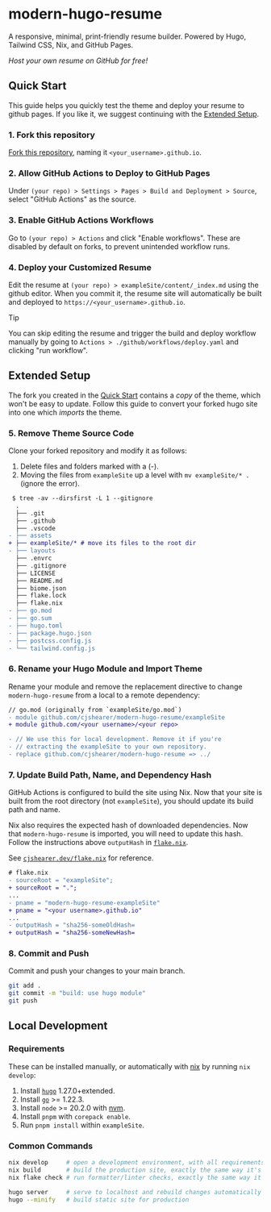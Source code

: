 # modern-hugo-resume

A responsive, minimal, print-friendly resume builder. Powered by Hugo, Tailwind CSS, Nix, and GitHub Pages.

_Host your own resume on GitHub for free!_

## Quick Start

This guide helps you quickly test the theme and deploy your resume to github pages. If you like it, we suggest continuing with the [Extended Setup](#extended-setup).

### 1. Fork this repository

[Fork this repository](https://github.com/cjshearer/modern-hugo-resume/fork), naming it `<your_username>.github.io`.

### 2. Allow GitHub Actions to Deploy to GitHub Pages

Under `(your repo) > Settings > Pages > Build and Deployment > Source`, select "GitHub Actions" as the source.

### 3. Enable GitHub Actions Workflows

Go to `(your repo) > Actions` and click "Enable workflows". These are disabled by default on forks, to prevent unintended workflow runs.

### 4. Deploy your Customized Resume

Edit the resume at `(your repo) > exampleSite/content/_index.md` using the github editor. When you commit it, the resume site will automatically be built and deployed to `https://<your_username>.github.io`.

> [!TIP]
> You can skip editing the resume and trigger the build and deploy workflow manually by going to `Actions > ./github/workflows/deploy.yaml` and clicking "run workflow".

## Extended Setup

The fork you created in the [Quick Start](#quick-start) contains a _copy_ of the theme, which won't be easy to update. Follow this guide to convert your forked hugo site into one which _imports_ the theme.

### 5. Remove Theme Source Code

Clone your forked repository and modify it as follows:

1. Delete files and folders marked with a (-).
2. Moving the files from `exampleSite` up a level with `mv exampleSite/* .` (ignore the error).

```diff
 $ tree -av --dirsfirst -L 1 --gitignore
  .
  ├── .git
  ├── .github
  ├── .vscode
- ├── assets
+ ├── exampleSite/* # move its files to the root dir
- ├── layouts
  ├── .envrc
  ├── .gitignore
  ├── LICENSE
  ├── README.md
  ├── biome.json
  ├── flake.lock
  ├── flake.nix
- ├── go.mod
- ├── go.sum
- ├── hugo.toml
- ├── package.hugo.json
- ├── postcss.config.js
- └── tailwind.config.js
```

### 6. Rename your Hugo Module and Import Theme

Rename your module and remove the replacement directive to change `modern-hugo-resume` from a local to a remote dependency:

```diff
// go.mod (originally from `exampleSite/go.mod`)
- module github.com/cjshearer/modern-hugo-resume/exampleSite
+ module github.com/<your username>/<your repo>

- // We use this for local development. Remove it if you're
- // extracting the exampleSite to your own repository.
- replace github.com/cjshearer/modern-hugo-resume => ../
```

### 7. Update Build Path, Name, and Dependency Hash

GitHub Actions is configured to build the site using Nix. Now that your site is built from the root directory (not `exampleSite`), you should update its build path and name.

Nix also requires the expected hash of downloaded dependencies. Now that `modern-hugo-resume` is imported, you will need to update this hash. Follow the instructions above `outputHash` in [`flake.nix`](./flake.nix).

See [`cjshearer.dev/flake.nix`](https://github.com/cjshearer/cjshearer.dev/blob/77b6e94990ca1f7168760a41ea3ee7e9b3745b17/flake.nix) for reference.

```diff
# flake.nix
- sourceRoot = "exampleSite";
+ sourceRoot = ".";
...
- pname = "modern-hugo-resume-exampleSite"
+ pname = "<your username>.github.io"
...
- outputHash = "sha256-someOldHash=
+ outputHash = "sha256-someNewHash=
```

### 8. Commit and Push

Commit and push your changes to your main branch.

```sh
git add .
git commit -m "build: use hugo module"
git push
```

## Local Development

### Requirements

These can be installed manually, or automatically with [nix](https://github.com/DeterminateSystems/nix-installer?tab=readme-ov-file#the-determinate-nix-installer) by running `nix develop`:

1. Install [`hugo`](https://gohugo.io/installation/) 1.27.0+extended.
2. Install [`go`](https://go.dev/dl/) >= 1.22.3.
3. Install `node` >= 20.2.0 with [nvm](https://github.com/nvm-sh/nvm).
4. Install `pnpm` with `corepack enable`.
5. Run `pnpm install` within `exampleSite`.

### Common Commands
```sh
nix develop     # open a development environment, with all requirements satisfied
nix build       # build the production site, exactly the same way it's done in CI
nix flake check # run formatter/linter checks, exactly the same way it's done in CI

hugo server     # serve to localhost and rebuild changes automatically
hugo --minify   # build static site for production
```